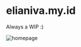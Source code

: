 # elianiva.my.id  

Always a WIP :)

![homepage](https://github.com/elianiva/elianiva.my.id/assets/51877647/3aef7064-1e42-4d1a-8830-a68c79f89a85)

